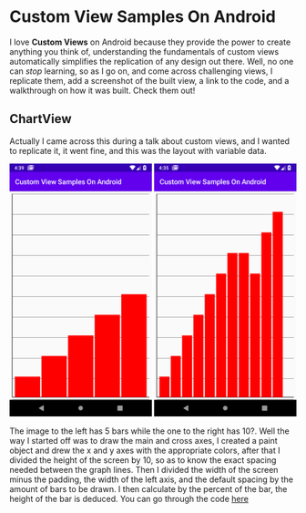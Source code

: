 # Custom View Samples On Android

I love **Custom Views** on Android because they provide the power to create anything you think of, understanding the fundamentals of custom
views automatically simplifies the replication of any design out there. Well, no one can *stop* learning, so as I go on, and come across
challenging views, I replicate them, add a screenshot of the built view, a link to the code, and a walkthrough on how it was built.
Check them out!

## ChartView

  Actually I came across this during a talk about custom views, and I wanted to replicate it, it went fine, and this was the layout with
variable data.

<img src="views/chart_view_5.png" width="250"/> <img src="views/chart_view_10.png" width="250"/>
  
  The image to the left has 5 bars while the one to the right has 10?. Well the way I started off was to draw the main and cross axes, 
I created a paint object and drew the x and y axes with the appropriate colors, after that I divided the height of the screen by 10, so
as to know the exact spacing needed between the graph lines. Then I divided the width of the screen minus the padding, the width of the
left axis, and the default spacing by the amount of bars to be drawn. I then calculate by the percent of the bar, the height of the bar is
deduced. You can go through the code <a href="https://github.com/OlaoreFouad/custom-view-samples-on-android/blob/master/app/src/main/java/dev/olaore/customviewsamplesonandroid/views/ChartView.kt">here</a>
